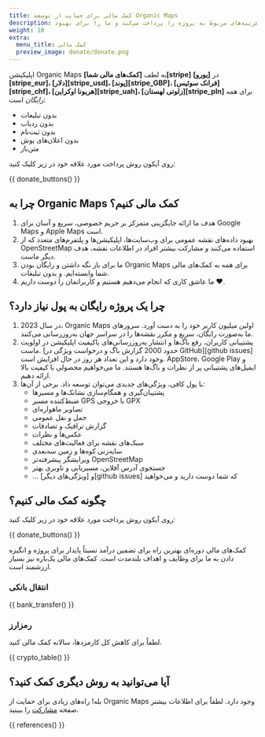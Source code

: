 ```yaml
---
title: کمک مالی برای حمایت از توسعه Organic Maps
description: پول شما تمام هزینه‌های مربوط به پروژه را پرداخت می‌کند و ما را برای بهبود Organic Maps تشویق می‌کند.
weight: 10
extra:
  menu_title: کمک مالی
  preview_image: donate/donate.png
---
```


اپلیکیشن Organic Maps به لطف **[کمک‌های مالی شما][stripe]** در **[یورو][stripe_eur]، [دلار][stripe_usd]، [پوند][stripe_GBP]، [فرانک سوئیس][stripe_chf]، [هریونا اوکراین][stripe_uah]، [زلوتی لهستان][stripe_pln]** برای همه _رایگان_ است:

- بدون تبلیغات
- بدون ردیاب
- بدون ثبت‌نام
- بدون اعلان‌های پوش
- متن‌باز

روی آیکون روش پرداخت مورد علاقه خود در زیر کلیک کنید:

{{ donate_buttons() }}

## چرا به Organic Maps کمک مالی کنیم؟

1. هدف ما ارائه جایگزینی متمرکز بر حریم خصوصی، سریع و آسان برای Google Maps و Apple Maps است.
2. بهبود داده‌های نقشه عمومی برای وب‌سایت‌ها، اپلیکیشن‌ها و پلتفرم‌های متعدد که از OpenStreetMap استفاده می‌کنند و مشارکت بیشتر افراد در اطلاعات نقشه، هدف دیگر ماست.
3. ما برای باز نگه داشتن و رایگان بودن Organic Maps برای همه به کمک‌های مالی شما وابسته‌ایم.
   و بدون تبلیغات.
4. ما عاشق کاری که انجام می‌دهیم هستیم و کاربرانمان را دوست داریم ❤️.

## چرا یک پروژه رایگان به پول نیاز دارد؟

1. در سال 2023، Organic Maps اولین میلیون کاربر خود را به دست آورد.
   سرورهای ما به‌صورت رایگان، سریع و مکرر نقشه‌ها را در سراسر جهان به‌روزرسانی می‌کنند.
2. پشتیبانی کاربران، رفع باگ‌ها و انتشار به‌روزرسانی‌های باکیفیت اپلیکیشن در اولویت ماست.
   [حدود 2000 گزارش باگ و درخواست ویژگی در GitHub][github issues] وجود دارد و این تعداد هر روز در حال افزایش است.
   AppStore، Google Play و ایمیل‌های پشتیبانی پر از نظرات و باگ‌ها هستند. ما می‌خواهیم محصولی با کیفیت بالا ارائه دهیم.
3. با پول کافی، ویژگی‌های جدیدی می‌توان توسعه داد. برخی از آن‌ها:
   - پشتیبان‌گیری و همگام‌سازی نشانک‌ها و مسیرها
   - ضبط‌کننده مسیر GPS با خروجی GPX
   - تصاویر ماهواره‌ای
   - حمل و نقل عمومی
   - گزارش ترافیک و تصادفات
   - عکس‌ها و نظرات
   - سبک‌های نقشه برای فعالیت‌های مختلف
   - سایه‌زنی کوه‌ها و زمین سه‌بعدی
   - ویرایشگر پیشرفته‌تر OpenStreetMap
   - جستجوی آدرس آفلاین، مسیریابی و ناوبری بهتر
   - ... و [ویژگی‌های دیگر][github issues] که شما دوست دارید و می‌خواهید

## چگونه کمک مالی کنیم؟

روی آیکون روش پرداخت مورد علاقه خود در زیر کلیک کنید:

{{ donate_buttons() }}

کمک‌های مالی دوره‌ای بهترین راه برای تضمین درآمد نسبتاً پایدار برای پروژه و انگیزه دادن به ما برای وظایف و اهداف بلندمدت است. کمک‌های مالی یک‌باره نیز بسیار ارزشمند است.

### انتقال بانکی

{{ bank_transfer() }}

### رمزارز

لطفاً برای کاهش کل کارمزدها، سالانه کمک مالی کنید.

{{ crypto_table() }}

## آیا می‌توانید به روش دیگری کمک کنید؟

بله! راه‌های زیادی برای حمایت از Organic Maps وجود دارد. لطفاً برای اطلاعات بیشتر صفحه [مشارکت](@/contribute/index.md) را ببینید.

{{ references() }}
